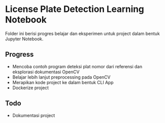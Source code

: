 # License Plate Detection Learning Notebook
Folder ini berisi progres belajar dan eksperimen untuk project dalam bentuk Jupyter Notebook.

## Progress
- Mencoba contoh program deteksi plat nomor dari referensi dan eksplorasi dokumentasi OpenCV
- Belajar lebih lanjut preprocessing pada OpenCV
- Merapikan kode project ke dalam bentuk CLI App
- Dockerize project

## Todo
- Dokumentasi project
